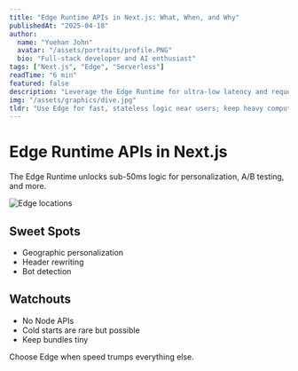 ```yaml
---
title: "Edge Runtime APIs in Next.js: What, When, and Why"
publishedAt: "2025-04-18"
author:
  name: "Yuehan John"
  avatar: "/assets/portraits/profile.PNG"
  bio: "Full-stack developer and AI enthusiast"
tags: ["Next.js", "Edge", "Serverless"]
readTime: "6 min"
featured: false
description: "Leverage the Edge Runtime for ultra-low latency and request-time personalization."
img: "/assets/graphics/dive.jpg"
tldr: "Use Edge for fast, stateless logic near users; keep heavy compute on Node."
---
```


# Edge Runtime APIs in Next.js

The Edge Runtime unlocks sub-50ms logic for personalization, A/B testing, and more.

![Edge locations](/assets/business/containership.jpg)

## Sweet Spots

- Geographic personalization
- Header rewriting
- Bot detection

## Watchouts

- No Node APIs
- Cold starts are rare but possible
- Keep bundles tiny

Choose Edge when speed trumps everything else.
